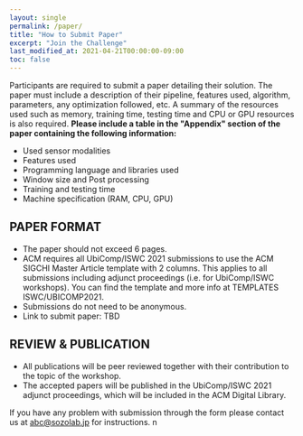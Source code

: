```yaml
---
layout: single
permalink: /paper/
title: "How to Submit Paper"
excerpt: "Join the Challenge"
last_modified_at: 2021-04-21T00:00:00-09:00
toc: false
---
```


Participants are required to submit a paper detailing their solution. The paper must include a description of their pipeline, features used, algorithm, parameters, any optimization followed, etc. A summary of the resources used such as memory, training time, testing time and CPU or GPU resources is also required.
<b>Please include a table in the "Appendix" section of the paper containing the following information:</b>
<ul>
  <li>Used sensor modalities</li>
  <li>Features used</li>
  <li>Programming language and libraries used</li>
  <li>Window size and Post processing</li>
  <li>Training and testing time</li>
  <li>Machine specification (RAM, CPU, GPU)</li>
</ul>

## PAPER FORMAT
- The paper should not exceed 6 pages.
- ACM requires all UbiComp/ISWC 2021 submissions to use the ACM SIGCHI Master Article template with 2 columns. This applies to all submissions including adjunct proceedings (i.e. for UbiComp/ISWC workshops). You can find the template and more info at TEMPLATES ISWC/UBICOMP2021.
- Submissions do not need to be anonymous.
- Link to submit paper: TBD

## REVIEW & PUBLICATION
- All publications will be peer reviewed together with their contribution to the topic of the workshop.
- The accepted papers will be published in the UbiComp/ISWC 2021 adjunct proceedings, which will be included in the ACM Digital Library.

If you have any problem with submission through the form please contact us at
abc@sozolab.jp for instructions.
n